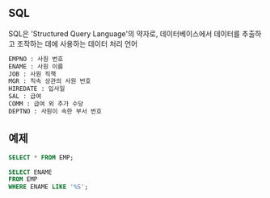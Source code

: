 ## SQL
SQL은 'Structured Query Language'의 약자로, 데이터베이스에서 데이터를 추출하고 조작하는 데에 사용하는 데이터 처리 언어

```bash
EMPNO : 사원 번호
ENAME : 사원 이름
JOB : 사원 직책
MGR : 직속 상관의 사원 번호
HIREDATE : 입사일
SAL : 급여
COMM : 급여 외 추가 수당
DEPTNO : 사원이 속한 부서 번호
```

## 예제
```sql
SELECT * FROM EMP;
```
```SQL
SELECT ENAME
FROM EMP
WHERE ENAME LIKE '%S';
```